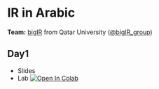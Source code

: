 # IR in Arabic 

**Team:** [bigIR](https://sites.google.com/view/bigir) from Qatar University ([@bigIR_group](https://twitter.com/bigIR_group))

## Day1
* Slides
* Lab [![Open In Colab](https://colab.research.google.com/assets/colab-badge.svg)](https://colab.research.google.com/drive/1eoP2_2a1iHvgjinL5czaoWPtqGy2850q)

